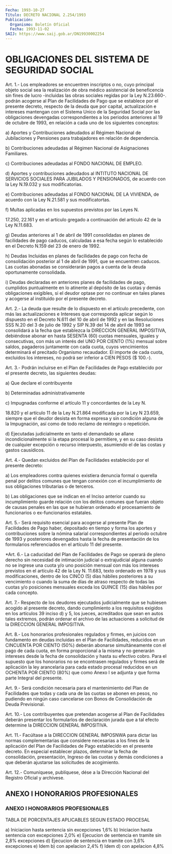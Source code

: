 ```yaml
---
Fecha: 1993-10-27
Título: DECRETO NACIONAL 2.254/1993
Publicación:
  Organismo: Boletín Oficial
  Fecha: 1993-11-02
SAIJ: https://www.saij.gob.ar/DN19930002254
---
```

# OBLIGACIONES DEL SISTEMA DE SEGURIDAD SOCIAL

<a id="1"></a>
Art.  1.-  Los empleadores se encuentren inscriptos o no, cuyo principal  objeto    social  sea  la  realización  de  obra  médico asistencial de beneficencia  sin  fines  de  lucro  -incluidas  las obras  sociales  regidas  por  la Ley N.23.660-. podrán acogerse al Plan  de  Facilidades de Pago que  se  establece  por  el  presente decreto, respecto  de  la  deuda  que  por capital, actualización e intereses mantengan con el Sistema Unico  de  la  Seguridad  Social por  las  obligaciones  devengadas  correspondientes a los periodos anteriores al 19 de octubre de 1993,  en relación a cada uno de los siguientes conceptos:

a)  Aportes  y Contribuciones adeudados  al  Régimen  Nacional  de Jubílaciones  y    Pensiones   para  trabajadores  en  relación  de dependencia.

b) Contribuciones adeudadas al  Régimen  Nacional  de Asignaciones Familiares.

c)  Contribuciones  adeudadas  al  FONDO  NACIONAL  DE EMPLEO.

d)  Aportes  y  contribuciones  adeudados al INTITUTO NACIONAL  DE SERVICIOS SOCIALES PARA JUBILADOS  Y PENSIONADOS, de acuerdo con la Ley N.19.032 y sus modificatorias.

e) Contribuciones adeudadas al FONDO  NACIONAL  DE LA VIVIENDA, de acuerdo con la Ley N.21.581 y sus modificatortas.

f) Multas aplicadas en los supuestos previstos por  las  Leyes  N.

17.250,  22.161  y  en  el  artículo  gregado  a  continuación  del artículo 42 de la Ley N.11.683.

g)  Deudas anteriores al 1 de abril de 1991 consolidadas en planes de facilidades  de  pago  caducos,  calculadas a esa fecha según lo establecido  en  el  Decreto N.159 del 23  de  enero  de  1992.

h) Deudas Incluidas en  planes de facilidades de pago con fecha de consolidación posterior al  1  de  abril de 1991, que se encuentren caducos. Las cuotas abonadas se considerarán  pagos  a cuenta de la deuda oportunamente consolidada.

i) Deudas declaradas en anteriores planes de facilidades  de pago, cumplidos  puntualmente en lo atinente al depósito de las cuotas  y demás obligaciones  exigibles, si el deudor optase por no continuar en tales planes y acogerse  al  instituido por el presente decreto.

<a id="2"></a>
Art.  2.-  La deuda que resulte de lo dispuesto en el artículo precedente, con más las actualizaciones e Intereses que corresponda aplicar  según  lo dispuesto en el Decreto N.611 del 10 de abril de 1992 y en las Resoluciones  SSS  N.20 del 3 de julio de 1992 y SIP N.39 del 14 de abril de 1993 se consolidará  a  la fecha que  establezca  la DIRECCION GENERAL IMPOSITIVA, debiéndose abonar en hasta SESENTA (60)  cuotas  mensuales,  iguales  y consecutivas, con  más  un interés del UNO POR CIENTO (1%) mensual sobre  saldos, pagaderos juntamente con cada cuota, cuyos vencimientos determinará  el  precitado Organismo recaudador. El importe de cada cuota, excluidos los  intereses, no podrá ser inferior a CIEN PESOS ($ 100.-).

<a id="3"></a>
Art.  3.-  Podrán  incluirse en el Plan de Facilidades de Pago establecido por el presente  decreto,  las  siguientes  deudas:

a) Que declare el contribuyente

b) Determinadas administrativamente

c) Impugnadas conforme el artículo 11 y concordantes de  la Ley N.

18.820 y el artículo 11 de la Ley N.21.864 modificada por la  Ley N 23.659,  siempre  que  el  deudor  desista  en  forma expresa y sin condición  alguna  de la Impugnación, así como de todo  reclamo  de reintegro o repetición.

d)  Ejecutadas judicialmente  en  tanto  el  demandado  se  allane incondicionalmente  si  la  etapa  procesal  lo permitiere, y en su caso  desista  de  cualquier  excepción  o  recurso    interpuesto, asumiendo el de las costas y gastos causídicos.

<a id="4"></a>
Art.  4.- Quedan excluidos del Plan de Facilidades establecido por el presente decreto:

a) Los empleadores  contra  quienes  existiera  denuncia  formal o querella  penal  por  delitos  comunes  que  tengan conexión con el incumplimiento de sus obligaciones tributarias  o  de terceros.

b)  Las  obligaciones que se indican en el Inciso anterior  cuando su incumplimiento  guarde  relación  con  los  delitos  comunes que fueran objeto de causas penales en las que se hubieran ordenado  el procesamiento    de    funcionarios  o  ex-funcionaríos  estatales.

<a id="5"></a>
Art. 5.- Será requisito esencial para acogerse al presente Plan de Facilidades  de  Pago  haber,  depositado  en tiempo y forma los aportes y contribuciones sobre la nómina salarial  correspondientes al periodo octubre de 1993 y posteriores devengados  hasta la fecha de presentación de los formularios referenciados en el  artículo 11 del presente.

<a id="6"></a>
*Art.  6.-  La  caducidad  del  Plan de Facilidades de Pago se operará de pleno derecho sin necesidad  de  intimación  judicial  o extrajudicial  alguna  cuando  no  se  ingrese  una  cuota  y/o uno posición mensual con más los intereses previstos en el artículo  42 de  la  Ley N. 11.683, texto ordenado en 1978 y sus modificaciones, dentro de  los  CINCO (5) días hábiles posteriores a su vencimiento o cuando la suma  de  días  de  atraso respecto de todas las cuotas y/o posiciones  mensuales exceda  los  QUINCE (15) días hábiles por cada concepto.

<a id="7"></a>
Art. 7.- Respecto de los deudores ejecutados judicialmente que se hubiesen  acogido  al presente decreto, dando cumplimiento a los requisitos exigidos en  los artículos 39 inciso d) y 5, los jueces, acreditados que sean en autos  tales  extremos,  podrán  ordenar el archivo  de  las  actuaciones  a  solicitud de la DIRECCION GENERAL IMPOSITIVA.

<a id="8"></a>
Art.  8.-  Los honorarios profesionales regulados y firmes, en juicios  con  fundamento    en  deudas  incluidas  en  el  Plan  de Facilidades, reducidos en un  CINCUENTA  POR  CIENTO  (50%) deberán abonarse  simultáneamente  con  el  pago  de  cada cuota, en  forma proporcional a la misma y no generarán intereses  desde la fecha de consolidación y hasta su efectivo cobro. Para el supuesto  que  los honorarios  no se encontrasen regulados y firmes será de aplicación la ley arancelaria  para  cada  estado  procesal  reducidos  en  un OCHENTA  POR  CIENTO  (80%) que como Anexo I se adjunta y que forma parte Integral del presente.

<a id="9"></a>
Art.  9.-  Será  condición necesaria para el mantenimiento del Plan de Facilidades que  todas  y  cada una de las cuotas se abonen en  pesos,  no  pudiendo en ningún caso  cancelarse  con  Bonos  de Consolidación de Deuda Previsional.

<a id="10"></a>
Art. 10.- Los contribuyentes que pretendan acogerse al Plan de Facilidades   deberán  presentar  los  formularlos  de  declaración jurada que a tal  efecto determine la DIRECCION GENERAL IMPOSITIVA.

<a id="11"></a>
Art. 11.- Facúltase a la DIRECCION GENERAL IMPOSNWA para dictar las  normas complementarias que considere necesarias a los fines de la aplicación  del  Plan  de  Facilidades de Pago establecido en el presente  decreto.  En especial establecer  plazos,  determinar  la fecha de consolidación,  presentación,  Ingreso  de  las  cuotas  y demás  condiciones  a  que  deberán  ajustarse  las  solicitudes de acogimiento.

<a id="12"></a>
Art. 12.- Comuníquese, publíquese, dése a la Dirección Nacional del Registro Oficial y archívese.

## ANEXO I HONORARIOS PROFESIONALES

### ANEXO I HONORARIOS PROFESIONALES

<a id="1"></a>
TABLA  DE  PORCENTAJES  APLICABLES  SEGUN  ESTADO PROCESAL

a) Iniciacion hasta sentencia sin excepciones    1,6% b) Iniciacion hasta sentencia con excepciones    2,0% e) Ejecucion de sentencia en tramite sin         2,8%   excepciones d) Ejecucion de sentencia en tramite con         3,6%   excepciones e) Idem b) con apelacion                         2,4% f) Idem d) con apelacion                          4,8%
